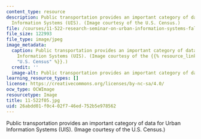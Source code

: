 ```yaml
---
content_type: resource
description: Public transportation provides an important category of data for Urban
  Information Systems (UIS). (Image courtesy of the U.S. Census.)
file: /courses/11-522-research-seminar-on-urban-information-systems-fall-2005/26abdd01f0c402f746ed752b5e978562_11-522f05.jpg
file_size: 122993
file_type: image/jpeg
image_metadata:
  caption: Public transportation provides an important category of data for Urban
    Information Systems (UIS). (Image courtesy of the {{% resource_link "12380203-096e-4481-a6c0-bcff43948f46"
    "U.S. Census" %}}.)
  credit: ''
  image-alt: Public transportation provides an important category of data for UIS.
learning_resource_types: []
license: https://creativecommons.org/licenses/by-nc-sa/4.0/
ocw_type: OCWImage
resourcetype: Image
title: 11-522f05.jpg
uid: 26abdd01-f0c4-02f7-46ed-752b5e978562
---
```

Public transportation provides an important category of data for Urban Information Systems (UIS). (Image courtesy of the U.S. Census.)